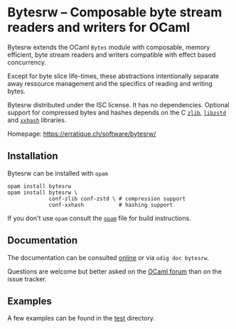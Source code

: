 Bytesrw – Composable byte stream readers and writers for OCaml
==============================================================

Bytesrw extends the OCaml `Bytes` module with composable, memory
efficient, byte stream readers and writers compatible with effect
based concurrency.

Except for byte slice life-times, these abstractions intentionally
separate away ressource management and the specifics of reading and
writing bytes.

Bytesrw distributed under the ISC license. It has no dependencies.
Optional support for compressed bytes and hashes depends on the C [`zlib`],
[`libzstd`] and [`xxhash`] libraries.

[`zlib`]: https://zlib.net
[`libzstd`]: http://zstd.net
[`xxhash`]: https://xxhash.com/

Homepage: <https://erratique.ch/software/bytesrw/>

## Installation

Bytesrw can be installed with `opam`

    opam install bytesrw 
    opam install bytesrw \
                 conf-zlib conf-zstd \ # compression support
                 conf-xxhash           # hashing support

If you don't use `opam` consult the [`opam`](opam) file for build
instructions.

## Documentation

The documentation can be consulted [online] or via `odig doc bytesrw`.

Questions are welcome but better asked on the [OCaml forum] than on the
issue tracker. 

[online]: https://erratique.ch/software/bytesrw/doc
[OCaml forum]: https://discuss.ocaml.org/

## Examples

A few examples can be found in the [test](test/) directory. 
